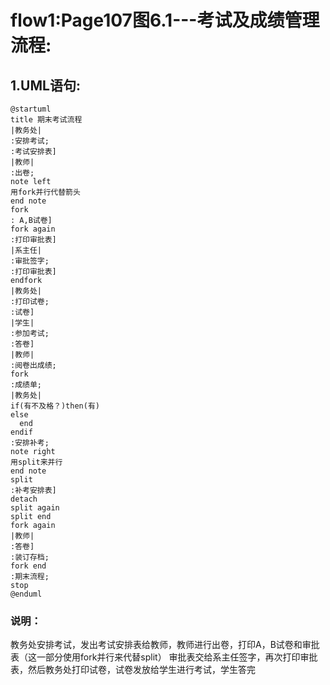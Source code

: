 # flow1:Page107图6.1---考试及成绩管理流程:
## 1.UML语句:
```
@startuml
title 期末考试流程
|教务处|
:安排考试;
:考试安排表]
|教师|
:出卷;
note left
用fork并行代替箭头
end note
fork
: A,B试卷]
fork again
:打印审批表]
|系主任|
:审批签字;
:打印审批表]
endfork
|教务处|
:打印试卷;
:试卷]
|学生|
:参加考试;
:答卷]
|教师|
:阅卷出成绩;
fork
:成绩单;
|教务处|
if(有不及格？)then(有)
else
  end
endif
:安排补考;
note right
用split来并行
end note
split
:补考安排表]
detach
split again
split end
fork again
|教师|
:答卷]
:装订存档;
fork end
:期末流程;
stop
@enduml
```
### 说明：
教务处安排考试，发出考试安排表给教师，教师进行出卷，打印A，B试卷和审批表（这一部分使用fork并行来代替split）
审批表交给系主任签字，再次打印审批表，然后教务处打印试卷，试卷发放给学生进行考试，学生答完
